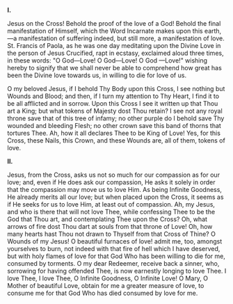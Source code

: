 
**I\.**

Jesus on the Cross! Behold the proof of the love of a God! Behold the final manifestation of Himself, which the Word Incarnate makes upon this earth, —a manifestation of suffering indeed, but still more, a manifestation of love. St. Francis of Paola, as he was one day meditating upon the Divine Love in the person of Jesus Crucified, rapt in ecstasy, exclaimed aloud three times, in these words: \"O God—Love! O God—Love! O God —Love!\" wishing hereby to signify that we shall never be able to comprehend how great has been the Divine love towards us, in willing to die for love of us.

O my beloved Jesus, if I behold Thy Body upon this Cross, I see nothing but Wounds and Blood; and then, if I turn my attention to Thy Heart, I find it to be all afflicted and in sorrow. Upon this Cross I see it written up that Thou art a King; but what tokens of Majesty dost Thou retain? I see not any royal throne save that of this tree of infamy; no other purple do I behold save Thy wounded and bleeding Flesh; no other crown save this band of thorns that tortures Thee. Ah, how it all declares Thee to be King of Love! Yes, for this Cross, these Nails, this Crown, and these Wounds are, all of them, tokens of love.

**II\.**

Jesus, from the Cross, asks us not so much for our compassion as for our love; and, even if He does ask our compassion, He asks it solely in order that the compassion may move us to love Him. As being Infinite Goodness, He already merits all our love; but when placed upon the Cross, it seems as if He seeks for us to love Him, at least out of compassion. Ah, my Jesus, and who is there that will not love Thee, while confessing Thee to be the God that Thou art, and contemplating Thee upon the Cross? Oh, what arrows of fire dost Thou dart at souls from that throne of Love! Oh, how many hearts hast Thou not drawn to Thyself from that Cross of Thine? O Wounds of my Jesus! O beautiful furnaces of love! admit me, too, amongst yourselves to burn, not indeed with that fire of hell which I have deserved, but with holy flames of love for that God Who has been willing to die for me, consumed by torments. O my dear Redeemer, receive back a sinner, who, sorrowing for having offended Thee, is now earnestly longing to love Thee. I love Thee, I love Thee, O Infinite Goodness, O Infinite Love! O Mary, O Mother of beautiful Love, obtain for me a greater measure of love, to consume me for that God Who has died consumed by love for me.

